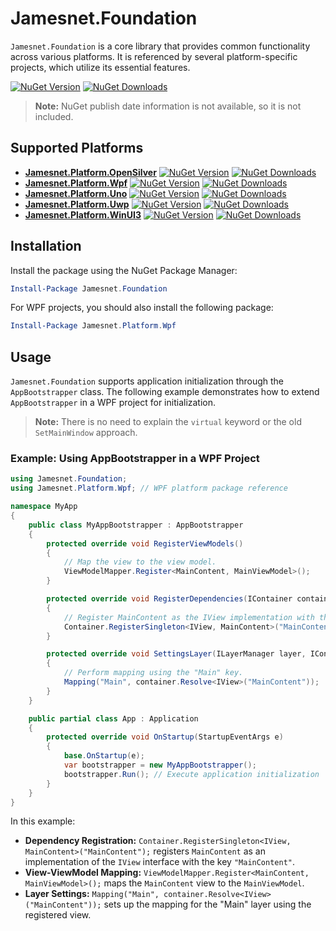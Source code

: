 # Jamesnet.Foundation

`Jamesnet.Foundation` is a core library that provides common functionality across various platforms. It is referenced by several platform-specific projects, which utilize its essential features.

[![NuGet Version](https://img.shields.io/nuget/v/Jamesnet.Foundation.svg?style=flat-square)](https://www.nuget.org/packages/Jamesnet.Foundation/)  [![NuGet Downloads](https://img.shields.io/nuget/dt/Jamesnet.Foundation.svg?style=flat-square)](https://www.nuget.org/packages/Jamesnet.Foundation/)

> **Note:** NuGet publish date information is not available, so it is not included.

## Supported Platforms

- **[Jamesnet.Platform.OpenSilver](https://www.nuget.org/packages/Jamesnet.Platform.OpenSilver/)**    [![NuGet Version](https://img.shields.io/nuget/v/Jamesnet.Platform.OpenSilver.svg?style=flat-square)](https://www.nuget.org/packages/Jamesnet.Platform.OpenSilver/)    [![NuGet Downloads](https://img.shields.io/nuget/dt/Jamesnet.Platform.OpenSilver.svg?style=flat-square)](https://www.nuget.org/packages/Jamesnet.Platform.OpenSilver/)
- **[Jamesnet.Platform.Wpf](https://www.nuget.org/packages/Jamesnet.Platform.Wpf/)**    [![NuGet Version](https://img.shields.io/nuget/v/Jamesnet.Platform.Wpf.svg?style=flat-square)](https://www.nuget.org/packages/Jamesnet.Platform.Wpf/)    [![NuGet Downloads](https://img.shields.io/nuget/dt/Jamesnet.Platform.Wpf.svg?style=flat-square)](https://www.nuget.org/packages/Jamesnet.Platform.Wpf/)
- **[Jamesnet.Platform.Uno](https://www.nuget.org/packages/Jamesnet.Platform.Uno/)**    [![NuGet Version](https://img.shields.io/nuget/v/Jamesnet.Platform.Uno.svg?style=flat-square)](https://www.nuget.org/packages/Jamesnet.Platform.Uno/)    [![NuGet Downloads](https://img.shields.io/nuget/dt/Jamesnet.Platform.Uno.svg?style=flat-square)](https://www.nuget.org/packages/Jamesnet.Platform.Uno/)
- **[Jamesnet.Platform.Uwp](https://www.nuget.org/packages/Jamesnet.Platform.Uwp/)**    [![NuGet Version](https://img.shields.io/nuget/v/Jamesnet.Platform.Uwp.svg?style=flat-square)](https://www.nuget.org/packages/Jamesnet.Platform.Uwp/)    [![NuGet Downloads](https://img.shields.io/nuget/dt/Jamesnet.Platform.Uwp.svg?style=flat-square)](https://www.nuget.org/packages/Jamesnet.Platform.Uwp/)
- **[Jamesnet.Platform.WinUI3](https://www.nuget.org/packages/Jamesnet.Platform.WinUI3/)**    [![NuGet Version](https://img.shields.io/nuget/v/Jamesnet.Platform.WinUI3.svg?style=flat-square)](https://www.nuget.org/packages/Jamesnet.Platform.WinUI3/)    [![NuGet Downloads](https://img.shields.io/nuget/dt/Jamesnet.Platform.WinUI3.svg?style=flat-square)](https://www.nuget.org/packages/Jamesnet.Platform.WinUI3/)

## Installation

Install the package using the NuGet Package Manager:

```powershell
Install-Package Jamesnet.Foundation
```

For WPF projects, you should also install the following package:

```powershell
Install-Package Jamesnet.Platform.Wpf
```

## Usage

`Jamesnet.Foundation` supports application initialization through the `AppBootstrapper` class. The following example demonstrates how to extend `AppBootstrapper` in a WPF project for initialization.

> **Note:** There is no need to explain the `virtual` keyword or the old `SetMainWindow` approach.

### Example: Using AppBootstrapper in a WPF Project

```csharp
using Jamesnet.Foundation;
using Jamesnet.Platform.Wpf; // WPF platform package reference

namespace MyApp
{
    public class MyAppBootstrapper : AppBootstrapper
    {
        protected override void RegisterViewModels()
        {
            // Map the view to the view model.
            ViewModelMapper.Register<MainContent, MainViewModel>();
        }

        protected override void RegisterDependencies(IContainer container)
        {
            // Register MainContent as the IView implementation with the key "MainContent".
            Container.RegisterSingleton<IView, MainContent>("MainContent");
        }

        protected override void SettingsLayer(ILayerManager layer, IContainer container)
        {
            // Perform mapping using the "Main" key.
            Mapping("Main", container.Resolve<IView>("MainContent"));
        }
    }

    public partial class App : Application
    {
        protected override void OnStartup(StartupEventArgs e)
        {
            base.OnStartup(e);
            var bootstrapper = new MyAppBootstrapper();
            bootstrapper.Run(); // Execute application initialization
        }
    }
}
```

In this example:

- **Dependency Registration:**    `Container.RegisterSingleton<IView, MainContent>("MainContent");` registers `MainContent` as an implementation of the `IView` interface with the key `"MainContent"`.
- **View-ViewModel Mapping:**    `ViewModelMapper.Register<MainContent, MainViewModel>();` maps the `MainContent` view to the `MainViewModel`.
- **Layer Settings:**    `Mapping("Main", container.Resolve<IView>("MainContent"));` sets up the mapping for the "Main" layer using the registered view.

